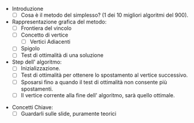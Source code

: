
* Introduzione
	- [ ] Cosa è il metodo del simplesso? (1 dei 10 migliori algoritmi del 900).

* Rappresentazione grafica del metodo:
	- [ ] Frontiera del vincolo 
	- [ ] Concetto di vertice
		- [ ] Vertici Adiacenti 
	- [ ] Spigolo
	- [ ] Test di ottimalità di una soluzione

* Step dell' algoritmo:
	 - [ ] Inizializzazione.
	 - [ ] Test di ottimalità per ottenere lo spostamento al vertice successivo.
	 - [ ] Sposarsi fino a quando il test di ottimalità non consente più spostamenti.
	 - [ ] Il vertice corrente alla fine dell' algoritmo, sarà quello ottimale.

- Concetti Chiave:
	- [ ] Guardarli sulle slide, puramente teorici
